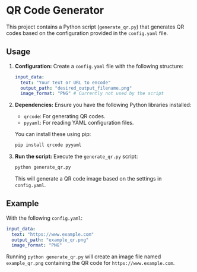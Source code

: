 # QR Code Generator

This project contains a Python script (`generate_qr.py`) that generates QR codes based on the configuration provided in the `config.yaml` file.

## Usage

1. **Configuration:** Create a `config.yaml` file with the following structure:

   ```yaml
   input_data:
     text: "Your text or URL to encode"
     output_path: "desired_output_filename.png"
     image_format: "PNG" # Currently not used by the script
   ```

2. **Dependencies:** Ensure you have the following Python libraries installed:
   - `qrcode`: For generating QR codes.
   - `pyyaml`: For reading YAML configuration files.

   You can install these using pip:
   ```bash
   pip install qrcode pyyaml
   ```

3. **Run the script:** Execute the `generate_qr.py` script:

   ```bash
   python generate_qr.py
   ```

   This will generate a QR code image based on the settings in `config.yaml`.

## Example

With the following `config.yaml`:

```yaml
input_data:
  text: "https://www.example.com"
  output_path: "example_qr.png"
  image_format: "PNG"
```

Running `python generate_qr.py` will create an image file named `example_qr.png` containing the QR code for `https://www.example.com`.
